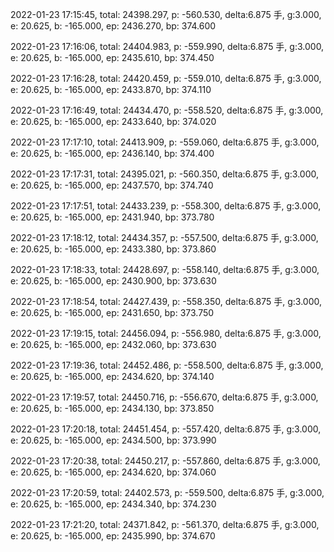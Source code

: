 2022-01-23 17:15:45, total: 24398.297, p: -560.530, delta:6.875 手, g:3.000, e: 20.625, b: -165.000, ep: 2436.270, bp: 374.600

2022-01-23 17:16:06, total: 24404.983, p: -559.990, delta:6.875 手, g:3.000, e: 20.625, b: -165.000, ep: 2435.610, bp: 374.450

2022-01-23 17:16:28, total: 24420.459, p: -559.010, delta:6.875 手, g:3.000, e: 20.625, b: -165.000, ep: 2433.870, bp: 374.110

2022-01-23 17:16:49, total: 24434.470, p: -558.520, delta:6.875 手, g:3.000, e: 20.625, b: -165.000, ep: 2433.640, bp: 374.020

2022-01-23 17:17:10, total: 24413.909, p: -559.060, delta:6.875 手, g:3.000, e: 20.625, b: -165.000, ep: 2436.140, bp: 374.400

2022-01-23 17:17:31, total: 24395.021, p: -560.350, delta:6.875 手, g:3.000, e: 20.625, b: -165.000, ep: 2437.570, bp: 374.740

2022-01-23 17:17:51, total: 24433.239, p: -558.300, delta:6.875 手, g:3.000, e: 20.625, b: -165.000, ep: 2431.940, bp: 373.780

2022-01-23 17:18:12, total: 24434.357, p: -557.500, delta:6.875 手, g:3.000, e: 20.625, b: -165.000, ep: 2433.380, bp: 373.860

2022-01-23 17:18:33, total: 24428.697, p: -558.140, delta:6.875 手, g:3.000, e: 20.625, b: -165.000, ep: 2430.900, bp: 373.630

2022-01-23 17:18:54, total: 24427.439, p: -558.350, delta:6.875 手, g:3.000, e: 20.625, b: -165.000, ep: 2431.650, bp: 373.750

2022-01-23 17:19:15, total: 24456.094, p: -556.980, delta:6.875 手, g:3.000, e: 20.625, b: -165.000, ep: 2432.060, bp: 373.630

2022-01-23 17:19:36, total: 24452.486, p: -558.500, delta:6.875 手, g:3.000, e: 20.625, b: -165.000, ep: 2434.620, bp: 374.140

2022-01-23 17:19:57, total: 24450.716, p: -556.670, delta:6.875 手, g:3.000, e: 20.625, b: -165.000, ep: 2434.130, bp: 373.850

2022-01-23 17:20:18, total: 24451.454, p: -557.420, delta:6.875 手, g:3.000, e: 20.625, b: -165.000, ep: 2434.500, bp: 373.990

2022-01-23 17:20:38, total: 24450.217, p: -557.860, delta:6.875 手, g:3.000, e: 20.625, b: -165.000, ep: 2434.620, bp: 374.060

2022-01-23 17:20:59, total: 24402.573, p: -559.500, delta:6.875 手, g:3.000, e: 20.625, b: -165.000, ep: 2434.340, bp: 374.230

2022-01-23 17:21:20, total: 24371.842, p: -561.370, delta:6.875 手, g:3.000, e: 20.625, b: -165.000, ep: 2435.990, bp: 374.670